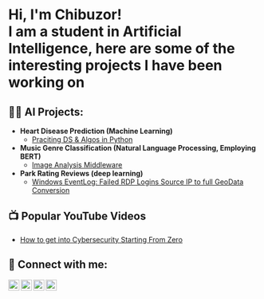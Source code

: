 <h1>Hi, I'm Chibuzor! <br/>I am a student in Artificial Intelligence, here are some of the interesting projects I have been working on</h1>

<h2>👨‍💻 AI Projects:</h2>

- <b> Heart Disease Prediction (Machine Learning)</b>
  - [Praciting DS & Algos in Python](https://github.com/joshmadakor1/Algorithms-Practice)
- <b> Music Genre  Classification (Natural Language Processing, Employing BERT)</b>
  - [Image Analysis Middleware](https://github.com/joshmadakor1/4chan-Image-Analysis-Middleware-C964) 
- <b>Park Rating Reviews (deep learning) </b>
  - [Windows EventLog: Failed RDP Logins Source IP to full GeoData Conversion](https://github.com/joshmadakor1/Sentinel-Lab)
  

<h2>📺 Popular YouTube Videos</h2>

- [How to get into Cybersecurity Starting From Zero](https://www.youtube.com/watch?v=a83ASGn_V_s)


<h2> 🤳 Connect with me:</h2>

[<img align="left" alt="JoshMadakor | YouTube" width="22px" src="https://cdn.jsdelivr.net/npm/simple-icons@v3/icons/youtube.svg" />][youtube]
[<img align="left" alt="JoshMadakor | Twitter" width="22px" src="https://cdn.jsdelivr.net/npm/simple-icons@v3/icons/twitter.svg" />][twitter]
[<img align="left" alt="JoshMadakor | LinkedIn" width="22px" src="https://cdn.jsdelivr.net/npm/simple-icons@v3/icons/linkedin.svg" />][linkedin]
[<img align="left" alt="JoshMadakor | Instagram" width="22px" src="https://cdn.jsdelivr.net/npm/simple-icons@v3/icons/instagram.svg" />][instagram]

[twitter]: https://twitter.com/joshmadakor
[youtube]: https://www.youtube.com/c/joshmadakor
[instagram]: https://www.instagram.com/joshmadakor/
[linkedin]: https://linkedin.com/in/joshmadakor

<!--
**joshmadakor1/joshmadakor1** is a ✨ _special_ ✨ repository because its `README.md` (this file) appears on your GitHub profile.

Here are some ideas to get you started:

- 🔭 I’m currently working on ...
- 🌱 I’m currently learning ...
- 👯 I’m looking to collaborate on ...
- 🤔 I’m looking for help with ...
- 💬 Ask me about ...
- 📫 How to reach me: ...
- 😄 Pronouns: ...
- ⚡ Fun fact: ...
-->
